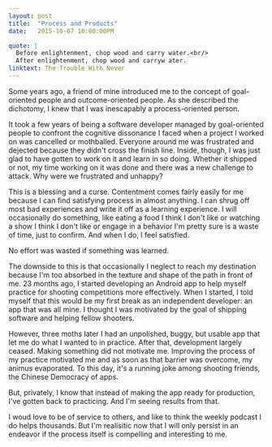 ```yaml
---
layout: post
title:  "Process and Products"
date:   2015-10-07 10:00:00PM

quote: | 
  Before enlightenment, chop wood and carry water.<br/>
  After enlightenment, chop wood and carryw ater.
linktext: The Trouble With Never
---
```


Some years ago, a friend of mine introduced me to the concept of goal-oriented people and outcome-oriented people. As she described the dichotomy, I knew that I was inescapably a process-oriented person.

It took a few years of being a software developer managed by goal-oriented people to confront the cognitive dissonance I faced when a project I worked on was cancelled or mothballed. Everyone around me was frustrated and dejected because they didn't cross the finish line. Inside, though, I was just glad to have gotten to work on it and learn in so doing. Whether it shipped or not, my time working on it was done and there was a new challenge to attack. Why were we frustrated and unhappy?

This is a blessing and a curse. Contentment comes fairly easily for me because I can find satisfying process in almost anything. I can shrug off most bad experiences and write it off as a learning experience. I will occasionally do something, like eating a food I think I don't like or watching a show I think I don't like or engage in a behavior I'm pretty sure is a waste of time, just to confirm. And when I do, I feel satisfied.

No effort was wasted if something was learned.

The downside to this is that occasionally I neglect to reach my destination because I'm too absorbed in the texture and shape of the path in front of me. 23 months ago, I started developing an Android app to help myself practice for shooting competitions more effectively. When I started, I told myself that this would be my first break as an independent developer: an app that was all mine. I thought I was motivated by the goal of shipping software and helping fellow shooters.

However, three moths later I had an unpolished, buggy, but usable app that let me do what I wanted to in practice. After that, development largely ceased. Making something did not motivate me. Improving the process of my practice motivated me and as soon as that barrier was overcome, my animus evaporated. To this day, it's a running joke among shooting friends, the Chinese Democracy of apps.

But, privately, I know that instead of making the app ready for production, I've gotten back to practicing. And I'm seeing results from that.

I woud love to be of service to others, and like to think the weekly podcast I do helps thousands. But I'm realisitic now that I will only persist in an endeavor if the process itself is compelling and interesting to me.